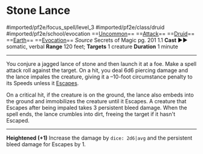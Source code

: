 # Stone Lance
#imported/pf2e/focus_spell/level_3 #imported/pf2e/class/druid #imported/pf2e/school/evocation 
==[Uncommon](uncommon.md)== ==[Attack](attack.md)== ==[Druid](rules/traits/druid.md)== ==[Earth](earth.md)== ==[Evocation](evocation.md)==
*Source* Secrets of Magic pg. 201 1.1
**Cast** ►► somatic, verbal
**Range** 120 feet; **Targets** 1 creature
**Duration** 1 minute

---
You conjure a jagged lance of stone and then launch it at a foe. Make a spell attack roll against the target. On a hit, you deal 6d6 piercing damage and the lance impales the creature, giving it a –10-foot circumstance penalty to its Speeds unless it [Escapes](escape.md).

On a critical hit, if the creature is on the ground, the lance also embeds into the ground and immobilizes the creature until it Escapes. A creature that Escapes after being impaled takes 3 persistent bleed damage. When the spell ends, the lance crumbles into dirt, freeing the target if it hasn't Escaped.

<hr>

**Heightened (+1)** Increase the damage by `dice: 2d6|avg` and the persistent bleed damage for Escapes by 1.